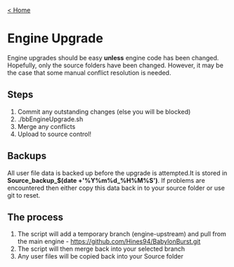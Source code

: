 [< Home](/)

# Engine Upgrade
Engine upgrades should be easy **unless** engine code has been changed. Hopefully, only the source folders have been changed. However, it may be the case that some manual conflict resolution is needed.

## Steps
1. Commit any outstanding changes (else you will be blocked)
2. ./bbEngineUpgrade.sh
3. Merge any conflicts
4. Upload to source control!

## Backups
All user file data is backed up before the upgrade is attempted.It is stored in **Source_backup_$(date +'%Y%m%d_%H%M%S')**. If problems are encountered then either copy this data back in to your source folder or use git to reset.

## The process
1. The script will add a temporary branch (engine-upstream) and pull from the main engine - https://github.com/Hines94/BabylonBurst.git
2. The script will then merge back into your selected branch
3. Any user files will be copied back into your Source folder